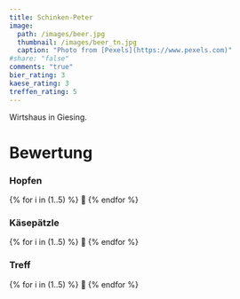 ```yaml
---
title: Schinken-Peter
image: 
  path: /images/beer.jpg
  thumbnail: /images/beer_tn.jpg
  caption: "Photo from [Pexels](https://www.pexels.com)"
#share: "false"
comments: "true"
bier_rating: 3
kaese_rating: 3
treffen_rating: 5
---
```


Wirtshaus in Giesing.

# Bewertung

<head>
    <meta charset="UTF-8">
    <meta name="viewport" content="width=device-width, initial-scale=1.0">
    <link rel="stylesheet" href="../rating.css">
</head>

<div class="category" data-category="bier">
    <h3 class="category-title">Hopfen</h3>
    <div class="rating">
        {% for i in (1..5) %}
            <span class="beer {% if i <= page.bier_rating %}selected{% endif %}">&#x1F37A;</span>
        {% endfor %}
    </div>
</div>

<div class="category" data-category="käsepätzle">
    <h3 class="category-title">Käsepätzle</h3>
    <div class="rating">
        {% for i in (1..5) %}
            <span class="cheese {% if i <= page.kaese_rating %}selected{% endif %}">&#x1F9C0;</span>
        {% endfor %}
    </div>
</div>

<div class="category" data-category="treff">
    <h3 class="category-title">Treff</h3>
    <div class="rating">
        {% for i in (1..5) %}
            <span class="friend {% if i <= page.treffen_rating %}selected{% endif %}">&#128588;</span>
        {% endfor %}
    </div>
</div>